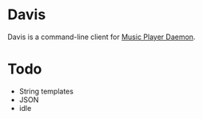 # Davis

Davis is a command-line client for [Music Player Daemon](https://www.musicpd.org/).

# Todo

* String templates
* JSON
* idle

